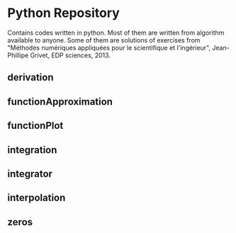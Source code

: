 # Python Repository


Contains codes written in python. Most of them are written from algorithm available to anyone. Some of them are solutions of exercises from "Méthodes numériques appliquées pour le scientifique et l'ingérieur", Jean-Phillipe Grivet, EDP sciences, 2013. 

## derivation

## functionApproximation

## functionPlot

## integration

## integrator

## interpolation

## zeros

